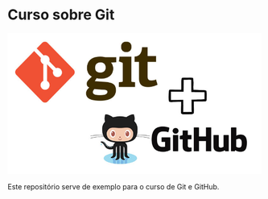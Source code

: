 # Curso sobre Git

![git + GitHub](./git.jpg)

Este repositório serve de exemplo para o curso de Git e GitHub.
